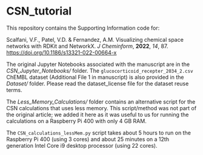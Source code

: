 # CSN_tutorial

This repository contains the Supporting Information code for:

Scalfani, V.F., Patel, V.D. & Fernandez, A.M. Visualizing chemical space networks with RDKit and NetworkX.
*J Cheminform*, **2022**, *14*, 87. https://doi.org/10.1186/s13321-022-00664-x

The original Jupyter Notebooks associated with the manuscript are in the *CSN_Jupyter_Notebooks/* folder. The `glucocorticoid_recepter_2034_2.csv` ChEMBL dataset (Additional File 1 in manuscript) is also provided in the *Dataset/* folder. Please read the dataset_license file for the dataset reuse terms.

The *Less_Memory_Calculations/* folder contains an alternative script for the CSN calculations that uses less memory.
This script/method was not part of the original article; we added it here as it was useful to us for running the
calculations on a Raspberry Pi 400 with only 4 GB RAM.

The `CSN_calculations_lessMem.py` script takes about 5 hours to run on the Raspberry Pi 400 (using 3 cores)
and about 25 minutes on a 12th generation Intel Core i9 desktop processor (using 22 cores).

